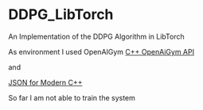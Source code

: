 # DDPG_LibTorch
An Implementation of the DDPG Algorithm in LibTorch

As environment I used OpenAIGym
[C++ OpenAiGym API](https://github.com/openai/gym-http-api)

and 

[JSON for Modern C++](https://github.com/nlohmann/json)

So far I am not able to train the system
